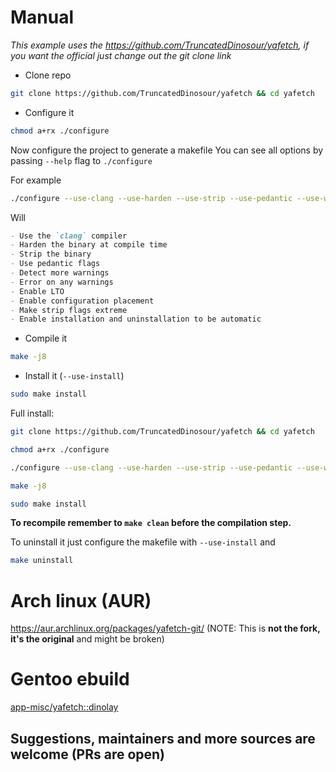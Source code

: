 # Manual

_This example uses the https://github.com/TruncatedDinosour/yafetch, if you want the official just change out the git clone link_

- Clone repo

```bash
git clone https://github.com/TruncatedDinosour/yafetch && cd yafetch
```

- Configure it

```bash
chmod a+rx ./configure
```

Now configure the project to generate a makefile
You can see all options by passing `--help` flag to `./configure`

For example

```bash
./configure --use-clang --use-harden --use-strip --use-pedantic --use-warnings --use-werror --use-lto --use-config --use-extreme-strip --use-install
```

Will

```md
- Use the `clang` compiler
- Harden the binary at compile time
- Strip the binary
- Use pedantic flags
- Detect more warnings
- Error on any warnings
- Enable LTO
- Enable configuration placement
- Make strip flags extreme
- Enable installation and uninstallation to be automatic
```

- Compile it

```bash
make -j8
```

- Install it (`--use-install`)

```bash
sudo make install
```

Full install:

```bash
git clone https://github.com/TruncatedDinosour/yafetch && cd yafetch

chmod a+rx ./configure

./configure --use-clang --use-harden --use-strip --use-pedantic --use-warnings --use-werror --use-lto --use-config --use-extreme-strip --use-install

make -j8

sudo make install
```

**To recompile remember to `make clean` before the compilation step.**

To uninstall it just configure the makefile with `--use-install` and

```bash
make uninstall
```

# Arch linux (AUR)

https://aur.archlinux.org/packages/yafetch-git/ (NOTE: This is **not the fork, it's the original** and might be broken)

# Gentoo ebuild

[app-misc/yafetch::dinolay](https://ari-web.netlify.app/gentooatom/app-misc/yafetch)

## Suggestions, maintainers and more sources are welcome (PRs are open)
